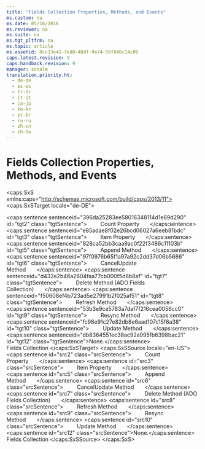 ```yaml
---
title: "Fields Collection Properties, Methods, and Events"
ms.custom: na
ms.date: 05/16/2016
ms.reviewer: na
ms.suite: na
ms.tgt_pltfrm: na
ms.topic: article
ms.assetid: 8cc13e41-7ed8-40df-9a74-5bf846c14c06
caps.latest.revision: 9
caps.handback.revision: 9
manager: sonalm
translation.priority.ht: 
  - de-de
  - es-es
  - fr-fr
  - it-it
  - ja-jp
  - ko-kr
  - pt-br
  - ru-ru
  - zh-cn
  - zh-tw
---
```

# Fields Collection Properties, Methods, and Events
<?xml version="1.0" encoding="utf-8"?>
<caps:SxS xmlns:caps="http://schemas.microsoft.com/build/caps/2013/11">
  <caps:SxSTarget locale="de-DE">
    <developerReferenceWithoutSyntaxDocument xsi:schemaLocation="http://ddue.schemas.microsoft.com/authoring/2003/5 http://dduestorage.blob.core.windows.net/ddueschema/developer.xsd" xmlns="http://ddue.schemas.microsoft.com/authoring/2003/5" xmlns:xlink="http://www.w3.org/1999/xlink" xmlns:xsi="http://www.w3.org/2001/XMLSchema-instance">
      <introduction></introduction>
      <section>
        <title>
          <caps:sentence sentenceid="74693d2fc58b46bd06410f278e39aa71" id="tgt1" class="tgtSentence">Properties</caps:sentence>
        </title>
        <content>
          <para>
            <caps:sentence sentenceid="396da25283ee58016348114d1e69d290" id="tgt2" class="tgtSentence">         <legacyLink xlink:href="da9ccd1f-d402-41a2-940c-45556fc5340d">Count Property</legacyLink>       </caps:sentence>
          </para>
          <para>
            <caps:sentence sentenceid="e85adae8f02e26bcd06027a6eeb81bdc" id="tgt3" class="tgtSentence">         <legacyLink xlink:href="e11484bb-c5c7-42d8-9bb8-21572125d727">Item Property</legacyLink>       </caps:sentence>
          </para>
        </content>
      </section>
      <section>
        <title>
          <caps:sentence sentenceid="a9ac5a6cc3cbe84f9c18323af2b9007f" id="tgt4" class="tgtSentence">Methods</caps:sentence>
        </title>
        <content>
          <para>
            <caps:sentence sentenceid="828ca52bb3caa9ac0f22f3486c11103b" id="tgt5" class="tgtSentence">         <legacyLink xlink:href="f8a9bbed-ba9c-4698-945d-317ad22d2e92">Append Method</legacyLink>       </caps:sentence>
          </para>
          <para>
            <caps:sentence sentenceid="97f0976b65f1a97a92c2dd37d06b5686" id="tgt6" class="tgtSentence">         <legacyLink xlink:href="eaa856cc-c786-462e-890c-c896261b1741">CancelUpdate Method</legacyLink>       </caps:sentence>
          </para>
          <para>
            <caps:sentence sentenceid="d432e2b46a2604faa77cb000f5d8b8af" id="tgt7" class="tgtSentence">         <legacyLink xlink:href="25bedc25-c51c-4cab-96ce-930b959965d9">Delete Method (ADO Fields Collection)</legacyLink>       </caps:sentence>
          </para>
          <para>
            <caps:sentence sentenceid="f50608ef4b723ad5e27991b2f025af51" id="tgt8" class="tgtSentence">         <legacyLink xlink:href="089b7ca7-684f-4259-8032-5bd1ecc54426">Refresh Method</legacyLink>       </caps:sentence>
          </para>
          <para>
            <caps:sentence sentenceid="53b3e9ce5783a7daf7f216cea0056cc0" id="tgt9" class="tgtSentence">         <legacyLink xlink:href="73b355d4-a4c0-434b-bfc4-039b1c76b32e">Resync Method</legacyLink>       </caps:sentence>
          </para>
          <para>
            <caps:sentence sentenceid="fc98e91c27e82db8e6aad107c15f6a38" id="tgt10" class="tgtSentence">         <legacyLink xlink:href="6b2a9c31-1a7e-40db-8a53-30720d0f6cc1">Update Method</legacyLink>       </caps:sentence>
          </para>
        </content>
      </section>
      <section>
        <title>
          <caps:sentence sentenceid="16908b0605f2645dfcb4c3a8d248cef3" id="tgt11" class="tgtSentence">Events</caps:sentence>
        </title>
        <content>
          <para>
            <caps:sentence sentenceid="db8364551ec38ac92a995fb6398bac21" id="tgt12" class="tgtSentence">None.</caps:sentence>
          </para>
        </content>
      </section>
      <relatedTopics>
        <link xlink:href="7c371474-b88f-4730-afa5-44163a0488d5">Fields Collection</link>
      </relatedTopics>
    </developerReferenceWithoutSyntaxDocument>
  </caps:SxSTarget>
  <caps:SxSSource locale="en-US">
    <developerReferenceWithoutSyntaxDocument xsi:schemaLocation="http://ddue.schemas.microsoft.com/authoring/2003/5 http://dduestorage.blob.core.windows.net/ddueschema/developer.xsd" xmlns="http://ddue.schemas.microsoft.com/authoring/2003/5" xmlns:xlink="http://www.w3.org/1999/xlink" xmlns:xsi="http://www.w3.org/2001/XMLSchema-instance">
      <introduction></introduction>
      <section>
        <title>
          <caps:sentence id="src1" class="srcSentence">Properties</caps:sentence>
        </title>
        <content>
          <para>
            <caps:sentence id="src2" class="srcSentence">         <legacyLink xlink:href="da9ccd1f-d402-41a2-940c-45556fc5340d">Count Property</legacyLink>       </caps:sentence>
          </para>
          <para>
            <caps:sentence id="src3" class="srcSentence">         <legacyLink xlink:href="e11484bb-c5c7-42d8-9bb8-21572125d727">Item Property</legacyLink>       </caps:sentence>
          </para>
        </content>
      </section>
      <section>
        <title>
          <caps:sentence id="src4" class="srcSentence">Methods</caps:sentence>
        </title>
        <content>
          <para>
            <caps:sentence id="src5" class="srcSentence">         <legacyLink xlink:href="f8a9bbed-ba9c-4698-945d-317ad22d2e92">Append Method</legacyLink>       </caps:sentence>
          </para>
          <para>
            <caps:sentence id="src6" class="srcSentence">         <legacyLink xlink:href="eaa856cc-c786-462e-890c-c896261b1741">CancelUpdate Method</legacyLink>       </caps:sentence>
          </para>
          <para>
            <caps:sentence id="src7" class="srcSentence">         <legacyLink xlink:href="25bedc25-c51c-4cab-96ce-930b959965d9">Delete Method (ADO Fields Collection)</legacyLink>       </caps:sentence>
          </para>
          <para>
            <caps:sentence id="src8" class="srcSentence">         <legacyLink xlink:href="089b7ca7-684f-4259-8032-5bd1ecc54426">Refresh Method</legacyLink>       </caps:sentence>
          </para>
          <para>
            <caps:sentence id="src9" class="srcSentence">         <legacyLink xlink:href="73b355d4-a4c0-434b-bfc4-039b1c76b32e">Resync Method</legacyLink>       </caps:sentence>
          </para>
          <para>
            <caps:sentence id="src10" class="srcSentence">         <legacyLink xlink:href="6b2a9c31-1a7e-40db-8a53-30720d0f6cc1">Update Method</legacyLink>       </caps:sentence>
          </para>
        </content>
      </section>
      <section>
        <title>
          <caps:sentence id="src11" class="srcSentence">Events</caps:sentence>
        </title>
        <content>
          <para>
            <caps:sentence id="src12" class="srcSentence">None.</caps:sentence>
          </para>
        </content>
      </section>
      <relatedTopics>
        <link xlink:href="7c371474-b88f-4730-afa5-44163a0488d5">Fields Collection</link>
      </relatedTopics>
    </developerReferenceWithoutSyntaxDocument>
  </caps:SxSSource>
</caps:SxS>